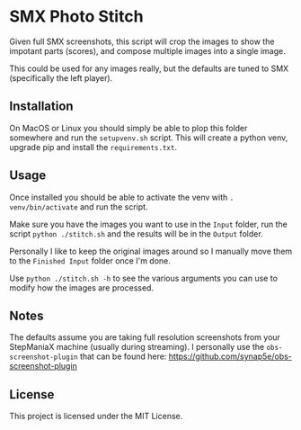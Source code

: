 # SMX Photo Stitch

Given full SMX screenshots, this script will crop the images to show the impotant parts (scores), and compose multiple images into a single image.

This could be used for any images really, but the defaults are tuned to SMX (specifically the left player).

## Installation

On MacOS or Linux you should simply be able to plop this folder somewhere and run the `setupvenv.sh` script. This will create a python venv, upgrade pip and install the `requirements.txt`.

## Usage

Once installed you should be able to activate the venv with `. venv/bin/activate` and run the script.

Make sure you have the images you want to use in the `Input` folder, run the script `python ./stitch.sh` and the results will be in the `Output` folder.

Personally I like to keep the original images around so I manually move them to the `Finished Input` folder once I'm done.

Use `python ./stitch.sh -h` to see the various arguments you can use to modify how the images are processed.

## Notes

The defaults assume you are taking full resolution screenshots from your StepManiaX machine (usually during streaming). I personally use the `obs-screenshot-plugin` that can be found here: https://github.com/synap5e/obs-screenshot-plugin

## License

This project is licensed under the MIT License.

